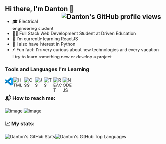 ## Hi there, I'm Danton 👋  <img align="right" alt="Danton's GitHub profile views" src="https://komarev.com/ghpvc/?username=danton03&color=259076&style=for-the-badge" />
- 🎓 Electrical engineering student
- 👨‍💻 Full Stack Web Development Student at Driven Education
- 🌱 I’m currently learning ReactJS
- 👀 I also have interest in Python
- ⚡ Fun fact: I'm very curious about new technologies and every vacation I try to learn something new or develop a project.

### Tools and Languages I'm Learning
<img align="left" alt="Visual Studio Code" width="26px" src="https://raw.githubusercontent.com/github/explore/80688e429a7d4ef2fca1e82350fe8e3517d3494d/topics/visual-studio-code/visual-studio-code.png" />
<img alt="HTML" align="left" width="35px" src="https://icons-for-free.com/iconfiles/png/512/vscode+icons+type+html-1324451320119191066.png" />
<img alt="CSS" align="left" width="35px" src="https://icons-for-free.com/iconfiles/png/512/vscode+icons+type+css-1324451270074695333.png" />
<img alt="JS" align="left" width="30px" src="https://icons-for-free.com/iconfiles/png/512/javascript+original-1324760550805182024.png" />
<img alt="TS" align="left" width="30px" src="https://icons-for-free.com/iconfiles/png/512/typescript+original-1324760574003158198.png" />
<img alt="REACT" align="left" width="30px" src="https://icons-for-free.com/iconfiles/png/512/react+original-1324760565814167828.png" />
<img alt="NODEJS" align="left" width="30px" src="https://icons-for-free.com/iconfiles/png/512/nodejs+original-1324760553994193787.png" />

<br />
<br />

### 📬 How to reach me:
[![image](https://img.shields.io/badge/LinkedIn-0077B5?style=for-the-badge&logo=linkedin&logoColor=white)](https://www.linkedin.com/in/danton-matheus-costa)
[![image](https://img.shields.io/badge/Gmail-D14836?style=for-the-badge&logo=gmail&logoColor=white)](mailto:dantonmatheus03@gmail.com)

### 📈 My stats:

<img align="left" height=160px alt="Danton's GitHub Stats" src="https://github-readme-stats.vercel.app/api?username=danton03&show_icons=true&theme=gotham&count_private=true" />
<img align="left" height=160px alt="Danton's GitHub Top Languages" src="https://github-readme-stats.vercel.app/api/top-langs/?username=danton03&layout=compact&theme=gotham" />




